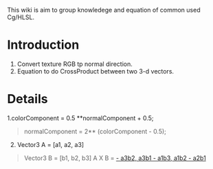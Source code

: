 This wiki is aim to group knowledege and equation of common used Cg/HLSL.

# Introduction #

1. Convert texture RGB tp normal direction.
2. Equation to do CrossProduct between two 3-d vectors.

# Details #
1.colorComponent = 0.5 **normalComponent + 0.5;
> normalComponent = 2** (colorComponent - 0.5);

2. Vector3 A = [a1, a2, a3]
> Vector3 B = [b1, b2, b3]
> A X B = [- a3b2, a3b1 - a1b3, a1b2 - a2b1](a2b3.md)
